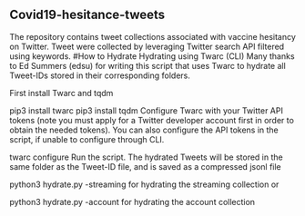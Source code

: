## Covid19-hesitance-tweets
The repository contains tweet collections associated with vaccine hesitancy on Twitter. Tweet were collected by leveraging Twitter search API filtered using keywords.
#How to Hydrate
Hydrating using Twarc (CLI)
Many thanks to Ed Summers (edsu) for writing this script that uses Twarc to hydrate all Tweet-IDs stored in their corresponding folders.

First install Twarc and tqdm

pip3 install twarc
pip3 install tqdm
Configure Twarc with your Twitter API tokens (note you must apply for a Twitter developer account first in order to obtain the needed tokens). You can also configure the API tokens in the script, if unable to configure through CLI.

twarc configure
Run the script. The hydrated Tweets will be stored in the same folder as the Tweet-ID file, and is saved as a compressed jsonl file

python3 hydrate.py -streaming
for hydrating the streaming collection or

python3 hydrate.py -account
for hydrating the account collection
